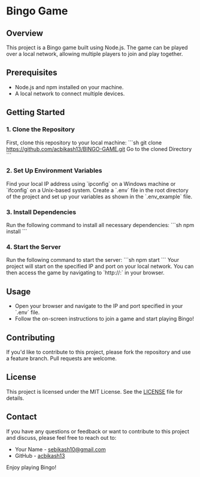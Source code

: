 # Bingo Game

## Overview
This project is a Bingo game built using Node.js. The game can be played over a local network, allowing multiple players to join and play together.

## Prerequisites
- Node.js and npm installed on your machine.
- A local network to connect multiple devices.

## Getting Started

### 1. Clone the Repository
First, clone this repository to your local machine:
\`\`\`sh
git clone https://github.com/acbikash13/BINGO-GAME.git
Go to the cloned Directory
\`\`\`

### 2. Set Up Environment Variables
Find your local IP address using \`ipconfig\` on a Windows machine or \`ifconfig\` on a Unix-based system. Create a \`.env\` file in the root directory of the project and set up your variables as shown in the \`.env_example\` file.

### 3. Install Dependencies
Run the following command to install all necessary dependencies:
\`\`\`sh
npm install
\`\`\`

### 4. Start the Server
Run the following command to start the server:
\`\`\`sh
npm start
\`\`\`
Your project will start on the specified IP and port on your local network. You can then access the game by navigating to \`http://<your-local-ip>:<your-port>\` in your browser.

## Usage
- Open your browser and navigate to the IP and port specified in your \`.env\` file.
- Follow the on-screen instructions to join a game and start playing Bingo!

## Contributing
If you'd like to contribute to this project, please fork the repository and use a feature branch. Pull requests are welcome.

## License
This project is licensed under the MIT License. See the [LICENSE](LICENSE) file for details.

## Contact
If you have any questions or feedback or want to contribute to this project and discuss, please feel free to reach out to:
- Your Name - [sebikash10@gmail.com](mailto:sebikash10@gmail.com)
- GitHub - [acbikash13](https://github.com/acbikash13)

Enjoy playing Bingo! 
